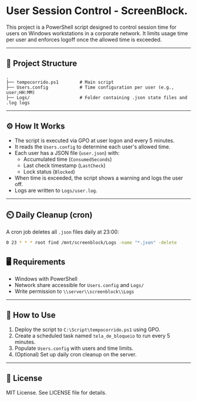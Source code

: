 # User Session Control - ScreenBlock.

This project is a PowerShell script designed to control session time for users on Windows workstations in a corporate network. It limits usage time per user and enforces logoff once the allowed time is exceeded.

---

## 📂 Project Structure

```
.
├── tempocorrido.ps1        # Main script
├── Users.config            # Time configuration per user (e.g., user;HH:MM)
├── Logs/                   # Folder containing .json state files and .log logs
```

---

## ⚙️ How It Works

- The script is executed via GPO at user logon and every 5 minutes.
- It reads the `Users.config` to determine each user's allowed time.
- Each user has a JSON file (`user.json`) with:
  - Accumulated time (`ConsumedSeconds`)
  - Last check timestamp (`LastCheck`)
  - Lock status (`Blocked`)
- When time is exceeded, the script shows a warning and logs the user off.
- Logs are written to `Logs/user.log`.

---

## ⏲️ Daily Cleanup (cron)

A cron job deletes all `.json` files daily at 23:00:

```bash
0 23 * * * root find /mnt/screenblock/Logs -name "*.json" -delete
```

## 🖥️ Requirements

- Windows with PowerShell
- Network share accessible for `Users.config` and `Logs/`
- Write permission to `\\server\\screenblock\\Logs`

---

## 🚀 How to Use

1. Deploy the script to `C:\Script\tempocorrido.ps1` using GPO.
2. Create a scheduled task named `tela_de_bloqueio` to run every 5 minutes.
3. Populate `Users.config` with users and time limits.
4. (Optional) Set up daily cron cleanup on the server.

---

## 📄 License

MIT License. See LICENSE file for details.